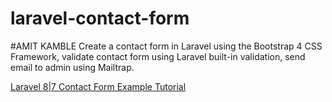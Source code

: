 # laravel-contact-form
#AMIT KAMBLE
Create a contact form in Laravel using the Bootstrap 4 CSS Framework, validate contact form using Laravel built-in validation, send email to admin using Mailtrap.

[Laravel 8|7 Contact Form Example Tutorial](https://www.positronx.io/laravel-contact-form-example-tutorial/)
